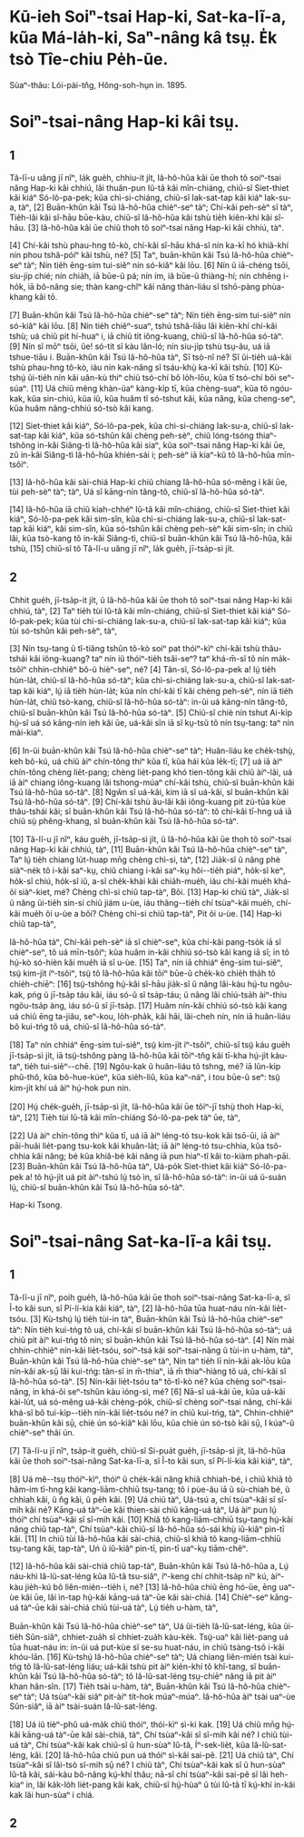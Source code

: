 # Kū-ieh Soiⁿ-tsai Hap-ki, Sat-ka-lĩ-a, kũa Má-la̍h-ki, Saⁿ-nâng kâ tsṳ. E̍k tsò Tîe-chiu Pe̍h-ūe.

Sùaⁿ-thâu: Lói-pài-tn̂g, Hông-soh-hṳn ìn. 1895.

# Soiⁿ-tsai-nâng Hap-ki kâi tsṳ.

## 1

Tã-lī-u uâng jī nîⁿ, la̍k gue̍h, chhiu-it ji̍t, Iâ-hô-hûa kâi ūe thoh tõ soiⁿ-tsai nâng Hap-ki kâi chhiú, lâi thuân-pun Iû-tã kâi mîn-chiáng, chiũ-sĩ Siet-thiet kâi kiáⁿ Só-lô-pa-pek; kũa chì-si-chiáng, chiũ-sĩ Iak-sat-tap kâi kiáⁿ Iak-su-a, tàⁿ, [2] Buān-khûn kâi Tsú Iâ-hô-hûa chièⁿ-seⁿ tàⁿ; Chí-kâi peh-sèⁿ sĩ tàⁿ, Tie̍h-lâi kâi sî-hāu būe-kàu, chiũ-sĩ Iâ-hô-hûa kâi tshù tie̍h kiẽn-khí kâi sî-hāu. [3] Iâ-hô-hûa kâi ūe chiũ thoh tõ soiⁿ-tsai nâng Hap-ki kâi chhiú, tàⁿ.

[4] Chí-kâi tshù phau-hng tõ-kò, chí-kâi sî-hāu khá-sĩ nín ka-kī hó khiã-khí nín phou tshâ-póiⁿ kâi tshù, né? [5] Taⁿ, buān-khûn kâi Tsú Iâ-hô-hûa chièⁿ-seⁿ tàⁿ; Nín tie̍h ēng-sim tui-siẽⁿ nín só-kiâⁿ kâi lōu. [6] Nín ũ iā-chéng tsōi, siu-ji̍p chié; nín chia̍h, iā būe-ũ pá; nín ím, iã būe-ũ thiàng-hí; nín chhēng i-ho̍k, iā bô-nâng sie; thàn kang-chîⁿ kâi nâng thàn-liáu sĩ tshō-pàng phùa-khang kâi tō.

[7] Buān-khûn kâi Tsú Iâ-hô-hûa chièⁿ-seⁿ tàⁿ; Nín tie̍h ēng-sim tui-siẽⁿ nín só-kiâⁿ kâi lōu. [8] Nín tie̍h chiẽⁿ-suaⁿ, tshú tshâ-liāu lâi kiẽn-khí chí-kâi tshù; uá chiũ pit hí-huaⁿ i, iā chiũ tit iông-kuang, chiũ-sĩ Iâ-hô-hûa só-tàⁿ. [9] Nín sĩ mōⁿ tsōi, ũe! só-tit sĩ kàu lân-ló; nín siu-ji̍p tshù tsṳ-ãu, uá iā tshue-tiāu i. Buān-khûn kâi Tsú Iâ-hô-hûa tàⁿ, Sĩ tsò-nî né? Sĩ ũi-tie̍h uá-kâi tshù phau-hng tõ-kò, iáu nín kak-nâng sĩ tsáu-khṳ̀ ka-kī kâi tshù. [10] Kù-tshṳ́ ũi-tie̍h nín kâi uân-kù thiⁿ chiũ tsó-chí bô lo̍h-lōu, kũa tī tsó-chí bõi seⁿ-súaⁿ. [11] Uá chiũ mẽng khàn-ũaⁿ kàng-ki̍p tī, kũa chèng-suaⁿ, kũa tõ ngóu-kak, kũa sin-chiú, kũa iû, kũa huâm tĩ só-tshut kâi, kũa nâng, kũa cheng-seⁿ, kũa huâm nâng-chhiú só-tsò kâi kang.

[12] Siet-thiet kâi kiáⁿ, Só-lô-pa-pek, kũa chì-si-chiáng Iak-su-a, chiũ-sĩ Iak-sat-tap kâi kiáⁿ, kũa só-tshûn kâi chèng peh-sèⁿ, chiũ lóng-tsóng thiaⁿ-tshông in-kâi Siãng-tì Iâ-hô-hûa kâi siaⁿ, kũa soiⁿ-tsai nâng Hap-ki kâi ūe, zû in-kâi Siãng-tì Iâ-hô-hûa khién-sái i; peh-sèⁿ iā kiaⁿ-kũ tõ Iâ-hô-hûa mīn-tsôiⁿ.

[13] Iâ-hô-hûa kâi sài-chiá Hap-ki chiũ chiang Iâ-hô-hûa só-mẽng i kâi ūe, tùi peh-sèⁿ tàⁿ; tàⁿ, Uá sĩ kāng-nín tâng-tõ, chiũ-sĩ Iâ-hô-hûa só-tàⁿ.

[14] Iâ-hô-hûa iā chiũ kiah-chhéⁿ Iû-tã kâi mîn-chiáng, chiũ-sĩ Siet-thiet kâi kiáⁿ, Só-lô-pa-pek kâi sim-sîn, kũa chì-si-chiáng Iak-su-a, chiũ-sĩ Iak-sat-tap kâi kiáⁿ, kâi sim-sîn, kũa só-tshûn kâi chèng peh-sèⁿ kâi sim-sîn; in chiũ lâi, kũa tsò-kang tõ in-kâi Siãng-tì, chiũ-sĩ buān-khûn kâi Tsú Iâ-hô-hûa, kâi tshù, [15] chiũ-sĩ tõ Tã-lĩ-u uâng jī nîⁿ, la̍k gue̍h, jī-tsa̍p-sì ji̍t.

## 2

Chhit gue̍h, jī-tsa̍p-it ji̍t, ũ Iâ-hô-hûa kâi ūe thoh tõ soiⁿ-tsai nâng Hap-ki kâi chhiú, tàⁿ, [2] Taⁿ tie̍h tùi Iû-tã kâi mîn-chiáng, chiũ-sĩ Siet-thiet kâi kiáⁿ Só-lô-pak-pek; kũa tùi chì-si-chiáng Iak-su-a, chiũ-sĩ Iak-sat-tap kâi kiáⁿ; kũa tùi só-tshûn kâi peh-sèⁿ, tàⁿ,

[3] Nín tsṳ-tang ũ tî-tiâng tshûn tõ-kò soiⁿ pat thóiⁿ-kìⁿ chí-kâi tshù thâu-tshái kâi iông-kuang? taⁿ nín iũ thóiⁿ-tie̍h tsãi-seⁿ? taⁿ khá-m̄-sĩ tõ nín ma̍k-tsôiⁿ chhin-chhiẽⁿ bô-ũ hièⁿ-seⁿ, né? [4] Tãn-sĩ, Só-lô-pa-pek a! lṳ́ tie̍h hùn-la̍t, chiũ-sĩ Iâ-hô-hûa só-tàⁿ; kũa chì-si-chiáng Iak-su-a, chiũ-sĩ Iak-sat-tap kâi kiáⁿ, lṳ́ iā tie̍h hùn-la̍t; kũa nín chí-kâi tī kâi chèng peh-sèⁿ, nín iā tie̍h hùn-la̍t, chiũ tsò-kang, chiũ-sĩ Iâ-hô-hûa só-tàⁿ: in-ũi uá kāng-nín tâng-tõ, chiũ-sĩ buān-khûn kâi Tsú Iâ-hô-hûa só-tàⁿ. [5] Chiũ-sĩ chiè nín tshut Ai-ki̍p hṳ́-sî uá só kāng-nín ieh kâi ūe, uá-kâi sîn iā sĩ kṳ-tsũ tõ nín tsṳ-tang: taⁿ nín mài-kiaⁿ.

[6] In-ũi buān-khûn kâi Tsú Iâ-hô-hûa chièⁿ-seⁿ tàⁿ; Huân-liáu ke che̍k-tshṳ̀, keh bô-kú, uá chiũ àiⁿ chín-tõng thiⁿ kũa tī, kũa hái kũa le̍k-tī; [7] uá iā àiⁿ chín-tõng chèng lie̍t-pang; chèng lie̍t-pang khó tien-tõng kâi chiũ àiⁿ-lâi, uá iā àiⁿ chiang iông-kuang lâi tshong-múaⁿ chí-kâi tshù, chiũ-sĩ buān-khûn kâi Tsú Iâ-hô-hûa só-tàⁿ. [8] Ngŵn sĩ uá-kâi, kim iā sĩ uá-kâi, sĩ buān-khûn kâi Tsú Iâ-hô-hûa só-tàⁿ. [9] Chí-kâi tshù ãu-lâi kâi iông-kuang pit zú-tūa kùe thâu-tshái kâi; sĩ buān-khûn kâi Tsú Iâ-hô-hûa só-tàⁿ: tõ chí-kâi tī-hng uá iā chiũ sṳ̀ phêng-khang, sĩ buān-khûn kâi Tsú Iâ-hô-hûa só-tàⁿ.

[10] Tã-lĩ-u jī nîⁿ, káu gue̍h, jī-tsa̍p-sì ji̍t, ũ Iâ-hô-hûa kâi ūe thoh tõ soiⁿ-tsai nâng Hap-ki kâi chhiú, tàⁿ, [11] Buān-khûn kâi Tsú Iâ-hô-hûa chièⁿ-seⁿ tàⁿ, Taⁿ lṳ́ tie̍h chiang lu̍t-huap mn̄g chèng chì-si, tàⁿ, [12] Jia̍k-sĩ ũ nâng phè siàⁿ-ne̍k tõ i-kâi saⁿ-kṳ, chiũ chiang i-kâi saⁿ-kṳ hôi--tie̍h piáⁿ, ho̍k-sĩ keⁿ, ho̍k-sĩ chiú, ho̍k-sĩ iû, a-sĩ che̍k-khài kâi chia̍h-mue̍h, iáu chí-kâi mue̍h khá-õi siàⁿ-kiet, mé? Chèng chì-si chiũ tap-tàⁿ, Bõi. [13] Hap-ki chiũ tàⁿ, Jia̍k-sĩ ũ nâng ũi-tie̍h sin-si chiũ jiám u-ùe, iáu thãng--tie̍h chí tsùaⁿ-kâi mue̍h, chí-kâi mue̍h õi u-ùe a bõi? Chèng chì-si chiũ tap-tàⁿ, Pit õi u-ùe. [14] Hap-ki chiũ tap-tàⁿ,

Iâ-hô-hûa tàⁿ, Chí-kâi peh-sèⁿ iā sĩ chièⁿ-seⁿ, kũa chí-kâi pang-tso̍k iā sĩ chièⁿ-seⁿ, tõ uá mīn-tsôiⁿ; kũa huâm in-kâi chhiú só-tsò kâi kang iā sĩ; in tõ hṳ́-kò só-hièn kâi mue̍h iā sĩ u-ùe. [15] Taⁿ, nín iā chhiáⁿ ēng-sim tui-siẽⁿ, tsṳ̃ kim-ji̍t íⁿ-tsôiⁿ, tsṳ̃ tõ Iâ-hô-hûa kâi tōiⁿ būe-ũ che̍k-kò chie̍h tha̍h tõ chie̍h-chiēⁿ: [16] tsṳ̃-tshông hṳ́-kâi sî-hāu jia̍k-sĩ ũ nâng lâi-kàu hṳ́-tu ngõu-kak, pńg ũ jī-tsa̍p táu kâi, iáu só-ũ sĩ tsa̍p-táu; ũ nâng lâi chiú-tsa̍h àiⁿ-thiu ngõu-tsa̍p àng, iáu só-ũ sĩ jī-tsa̍p. [17] Huâm nín-kâi chhiú só-tsò kâi kang uá chiũ ēng ta-jiâu, seⁿ-kou, lo̍h-pha̍k, kâi hāi, lâi-cheh nín, nín iā huân-liáu bô kui-tńg tõ uá, chiũ-sĩ Iâ-hô-hûa só-tàⁿ.

[18] Taⁿ nín chhiáⁿ ēng-sim tui-siẽⁿ, tsṳ̃ kim-ji̍t íⁿ-tsôiⁿ, chiũ-sĩ tsṳ̃ káu gue̍h jī-tsa̍p-sì ji̍t, iā tsṳ̃-tshông pàng Iâ-hô-hûa kâi tōiⁿ-tn̂g kâi tī-kha hṳ́-ji̍t kàu-taⁿ, tie̍h tui-siẽⁿ--chē. [19] Ngõu-kak ũ huân-liáu tõ tshng, mé? iā lũn-ki̍p phû-thô, kũa bô-hue-kúeⁿ, kũa sie̍h-liû, kũa kaⁿ-náⁿ, i tou būe-ũ seⁿ: tsṳ̃ kim-ji̍t khí uá àiⁿ hṳ́-hok pun nín.

[20] Hṳ́ che̍k-gue̍h, jī-tsa̍p-sì ji̍t, Iâ-hô-hûa kâi ūe tõiⁿ-jī tshṳ̀ thoh Hap-ki, tàⁿ, [21] Tie̍h tùi Iû-tã kâi mîn-chiáng Só-lô-pa-pek tàⁿ ūe, tàⁿ,

[22] Uá àiⁿ chín-tõng thiⁿ kũa tī, uá iā àiⁿ léng-tó tsu-kok kâi tsō-ūi, iā àiⁿ pāi-huãi lie̍t-pang tsu-kok kâi khuân-la̍t; iā àiⁿ léng-tó tsu-chhia, kũa tsõ-chhia kâi nâng; bé kũa khiâ-bé kâi nâng iā pun hiaⁿ-tĩ kâi to-kiàm phah-pāi. [23] Buān-khûn kâi Tsú Iâ-hô-hûa tàⁿ, Uá-po̍k Siet-thiet kâi kiáⁿ Só-lô-pa-pek a! tõ hṳ́-ji̍t uá pit àiⁿ-tshú lṳ́ tsò ìn, sĩ Iâ-hô-hûa só-tàⁿ: in-ũi uá ũ-suán lṳ́, chiũ-sĩ buān-khûn kâi Tsú Iâ-hô-hûa só-tàⁿ.

Hap-ki Tsong.

# Soiⁿ-tsai-nâng Sat-ka-lĩ-a kâi tsṳ.

## 1

Tã-lĩ-u jī nîⁿ, poih gue̍h, Iâ-hô-hûa kâi ūe thoh soiⁿ-tsai-nâng Sat-ka-lī-a, sĩ Ĩ-to kâi sun, sĩ Pí-lí-kia kâi kiáⁿ, tàⁿ, [2] Iâ-hô-hûa tūa huat-náu nín-kâi lie̍t-tsóu. [3] Kù-tshṳ́ lṳ́ tie̍h tùi-in tàⁿ, Buān-khûn kâi Tsú Iâ-hô-hûa chièⁿ-seⁿ tàⁿ: Nín tie̍h kui-tńg tõ uá, chí-kâi sĩ buān-khûn kâi Tsú Iâ-hô-hûa só-tàⁿ; uá chiũ pit àiⁿ kui-tńg tõ nín; sĩ buān-khûn kâi Tsú Iâ-hô-hûa só-tàⁿ. [4] Nín mài chhin-chhiẽⁿ nín-kâi lie̍t-tsóu, soiⁿ-tsá kâi soiⁿ-tsai-nâng ũ tùi-in u-hàm, tàⁿ, Buān-khûn kâi Tsú Iâ-hô-hûa chièⁿ-seⁿ tàⁿ, Nín taⁿ tie̍h lī nín-kâi ak-lōu kũa nín-kâi ak-sṳ̄ lâi kui-tńg: tãn-sĩ in m̄-thiaⁿ, iā m̄ thiaⁿ-hiàng tõ uá, chí-kâi sĩ Iâ-hô-hûa só-tàⁿ. [5] Nín-kâi lie̍t-tsóu taⁿ tõ-tî-kò né? kũa chèng soiⁿ-tsai-nâng, in khá-õi seⁿ-tshûn kàu ióng-sì, mé? [6] Nā-sĩ uá-kâi ūe, kũa uá-kâi kài-lu̍t, uá só-mẽng uá-kâi chèng-po̍k, chiũ-sĩ chèng soiⁿ-tsai nâng, chí-kâi khá-sĩ bô tui-ki̍p--tie̍h nín-kâi lie̍t-tsóu né? in chiũ kui-tńg, tàⁿ, Chhin-chhiẽⁿ buān-khûn kâi sṳ̄, chiè ún só-kiâⁿ kâi lōu, kũa chiè ún só-tsò kâi sṳ̄, I kúaⁿ-ũ chièⁿ-seⁿ thãi ún.

[7] Tã-lĩ-u jī nîⁿ, tsa̍p-it gue̍h, chiũ-sĩ Si-pua̍t gue̍h, jī-tsa̍p-sì ji̍t, Iâ-hô-hûa kâi ūe thoh soiⁿ-tsai-nâng Sat-ka-lī-a, sĩ Ĩ-to kâi sun, sĩ Pí-lí-kia kâi kiáⁿ, tàⁿ,

[8] Uá mê--tsṳ thóiⁿ-kìⁿ, thóiⁿ ũ che̍k-kâi nâng khiâ chhiah-bé, i chiũ khiã tõ hâm-im tī-hng kâi kang-liām-chhiū tsṳ-tang; tõ i pùe-ãu iā ũ sù-chiah bé, ũ chhiah kâi, ũ n̂g kâi, ũ pe̍h kâi. [9] Uá chiũ tàⁿ, Uá-tsú a, chí tsùaⁿ-kâi sĩ sĩ-mih kâi né? Kāng-uá tàⁿ-ūe kâi thien-sài chiũ kāng-uá tàⁿ, Uá àiⁿ pun lṳ́ thóiⁿ chí tsùaⁿ-kâi sĩ sĩ-mih kâi. [10] Khiã tõ kang-liām-chhiū tsṳ-tang hṳ́-kâi nâng chiũ tap-tàⁿ, Chí tsùaⁿ-kâi chiũ-sĩ Iâ-hô-hûa só-sái khṳ̀ iû-kiâⁿ pìn-tī kâi. [11] In chiũ tùi Iâ-hô-hûa kâi sài-chiá, chiũ-sĩ khiã tõ kang-liām-chhiū tsṳ-tang kâi, tap-tàⁿ, Uń ũ iû-kiâⁿ pìn-tī, pìn-tī uaⁿ-kṳ tiām-chẽⁿ.

[12] Iâ-hô-hûa kâi sài-chiá chiũ tap-tàⁿ, Buān-khûn kâi Tsú Iâ-hô-hûa a, Lṳ́ náu-khì Iâ-lũ-sat-léng kũa Iû-tã tsu-siâⁿ, íⁿ-keng chí chhit-tsa̍p nîⁿ kú, àiⁿ-kàu jie̍h-kú bô liên-mién--tie̍h i, né? [13] Iâ-hô-hûa chiũ ēng hó-ūe, ēng uaⁿ-ùe kâi ūe, lâi ìn-tap hṳ́-kâi kāng-uá tàⁿ-ūe kâi sài-chiá. [14] Chièⁿ-seⁿ kāng-uá tàⁿ-ūe kâi sài-chiá chiũ tùi-uá tàⁿ, Lṳ́ tie̍h u-hàm, tàⁿ,

Buān-khûn kâi Tsú Iâ-hô-hûa chièⁿ-seⁿ tàⁿ, Uá ũi-tie̍h Iâ-lũ-sat-léng, kũa ũi-tie̍h Sûn-siâⁿ, chhiet-zua̍h sĩ chhiet-zua̍h kàu-ke̍k. Tsṳ̃-uaⁿ kâi lie̍t-pang uá tūa huat-náu in: in-ũi uá put-kùe sĩ se-su huat-náu, in chiũ tsàng-tsõ i-kâi khóu-lān. [16] Kù-tshṳ́ Iâ-hô-hûa chièⁿ-seⁿ tàⁿ; Uá chiang liên-mién tsài kui-tńg tõ Iâ-lũ-sat-léng liáu; uá-kâi tshù pit àiⁿ kiẽn-khí tõ khî-tang, sĩ buān-khûn kâi Tsú Iâ-hô-hûa só-tàⁿ; tõ Iâ-lũ-sat-léng tsṳ-chiēⁿ nâng iā pit àiⁿ khan hân-sîn. [17] Tie̍h tsài u-hàm, tàⁿ, Buān-khûn kâi Tsú Iâ-hô-hûa chièⁿ-seⁿ tàⁿ; Uá tsùaⁿ-kâi siâⁿ pit-àiⁿ tit-hok múaⁿ-múaⁿ. Iâ-hô-hûa àiⁿ tsài uaⁿ-ùe Sûn-siâⁿ, iā àiⁿ tsài-suán Iâ-lũ-sat-léng.

[18] Uá iũ tièⁿ-phû uá-ma̍k chiũ thóiⁿ, thói-kìⁿ sì-ki kak. [19] Uá chiũ mn̄g hṳ́-kâi kāng-uá tàⁿ-ūe kâi sài-chiá, tàⁿ, Chí tsùaⁿ-kâi sĩ sĩ-mih kâi né? I chiũ tùi-uá tàⁿ, Chí tsùaⁿ-kâi kak chiũ-sĩ ũ hun-sùaⁿ Iû-tã, Íⁿ-sek-lie̍t, kũa Iâ-lũ-sat-léng, kâi. [20] Iâ-hô-hûa chiũ pun uá thóiⁿ sì-kâi sai-pẽ. [21] Uá chiũ tàⁿ, Chí tsùaⁿ-kâi sĩ lâi-tsò sĩ-mih sṳ̄ né? I chiũ tàⁿ, Chí tsùaⁿ-kâi kak sĩ ũ hun-sùaⁿ Iû-tã kâi, sái-kàu bô-nâng kṳ́-khí thâu; nā-sĩ chí tsùaⁿ-kâi sai-pẽ sĩ lâi heh-kiaⁿ in, lâi ka̍k-lo̍h lie̍t-pang kâi kak, chiũ-sĩ hṳ́-hùaⁿ ũ tùi Iû-tã tī kṳ́-khí in-kâi kak lâi hun-sùaⁿ i chiá.

## 2


